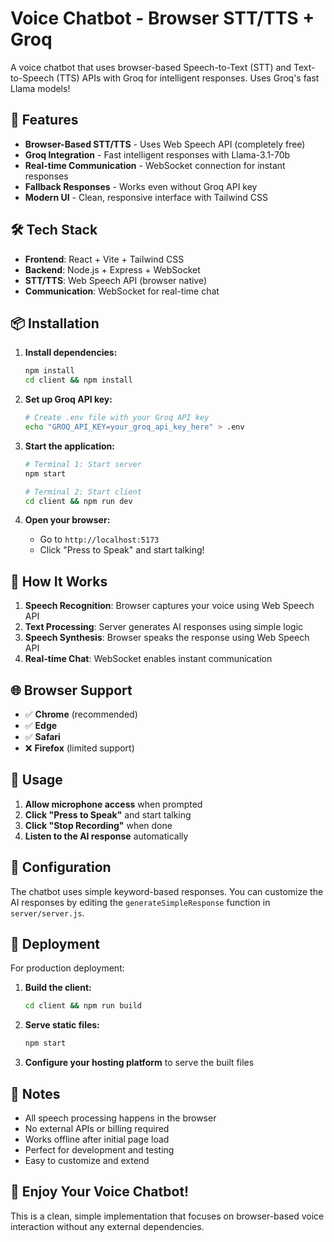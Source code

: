 # Voice Chatbot - Browser STT/TTS + Groq

A voice chatbot that uses browser-based Speech-to-Text (STT) and Text-to-Speech (TTS) APIs with Groq for intelligent responses. Uses Groq's fast Llama models!

## 🚀 Features

- **Browser-Based STT/TTS** - Uses Web Speech API (completely free)
- **Groq Integration** - Fast intelligent responses with Llama-3.1-70b
- **Real-time Communication** - WebSocket connection for instant responses
- **Fallback Responses** - Works even without Groq API key
- **Modern UI** - Clean, responsive interface with Tailwind CSS

## 🛠️ Tech Stack

- **Frontend**: React + Vite + Tailwind CSS
- **Backend**: Node.js + Express + WebSocket
- **STT/TTS**: Web Speech API (browser native)
- **Communication**: WebSocket for real-time chat

## 📦 Installation

1. **Install dependencies:**
   ```bash
   npm install
   cd client && npm install
   ```

2. **Set up Groq API key:**
   ```bash
   # Create .env file with your Groq API key
   echo "GROQ_API_KEY=your_groq_api_key_here" > .env
   ```

3. **Start the application:**
   ```bash
   # Terminal 1: Start server
   npm start
   
   # Terminal 2: Start client
   cd client && npm run dev
   ```

4. **Open your browser:**
   - Go to `http://localhost:5173`
   - Click "Press to Speak" and start talking!

## 🎯 How It Works

1. **Speech Recognition**: Browser captures your voice using Web Speech API
2. **Text Processing**: Server generates AI responses using simple logic
3. **Speech Synthesis**: Browser speaks the response using Web Speech API
4. **Real-time Chat**: WebSocket enables instant communication

## 🌐 Browser Support

- ✅ **Chrome** (recommended)
- ✅ **Edge** 
- ✅ **Safari**
- ❌ **Firefox** (limited support)

## 📱 Usage

1. **Allow microphone access** when prompted
2. **Click "Press to Speak"** and start talking
3. **Click "Stop Recording"** when done
4. **Listen to the AI response** automatically

## 🔧 Configuration

The chatbot uses simple keyword-based responses. You can customize the AI responses by editing the `generateSimpleResponse` function in `server/server.js`.

## 🚀 Deployment

For production deployment:

1. **Build the client:**
   ```bash
   cd client && npm run build
   ```

2. **Serve static files:**
   ```bash
   npm start
   ```

3. **Configure your hosting platform** to serve the built files

## 📝 Notes

- All speech processing happens in the browser
- No external APIs or billing required
- Works offline after initial page load
- Perfect for development and testing
- Easy to customize and extend

## 🎉 Enjoy Your Voice Chatbot!

This is a clean, simple implementation that focuses on browser-based voice interaction without any external dependencies.
